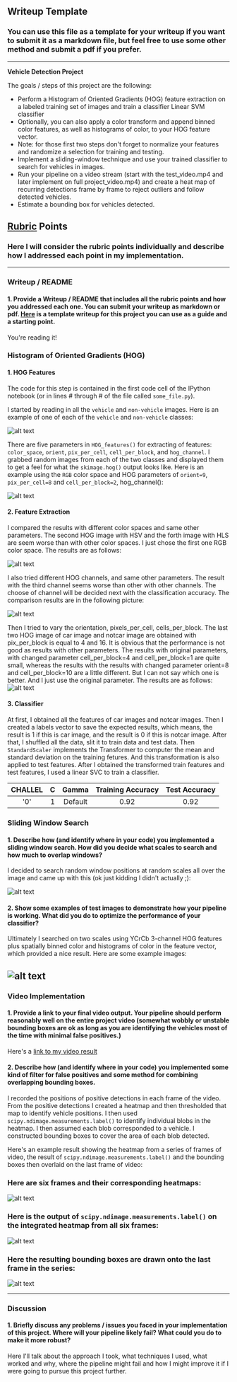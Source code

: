 ## Writeup Template
### You can use this file as a template for your writeup if you want to submit it as a markdown file, but feel free to use some other method and submit a pdf if you prefer.

---

**Vehicle Detection Project**

The goals / steps of this project are the following:

* Perform a Histogram of Oriented Gradients (HOG) feature extraction on a labeled training set of images and train a classifier Linear SVM classifier
* Optionally, you can also apply a color transform and append binned color features, as well as histograms of color, to your HOG feature vector. 
* Note: for those first two steps don't forget to normalize your features and randomize a selection for training and testing.
* Implement a sliding-window technique and use your trained classifier to search for vehicles in images.
* Run your pipeline on a video stream (start with the test_video.mp4 and later implement on full project_video.mp4) and create a heat map of recurring detections frame by frame to reject outliers and follow detected vehicles.
* Estimate a bounding box for vehicles detected.

[//]: # (Image References)
[image1]: ./output_images/car_notcar_example.jpg
[image2]: ./output_images/HOG_example.jpg
[image3]: ./output_images/Compare_Color.jpg
[image4]: ./output_images/Compare_Channel.jpg
[image5]: ./output_images/Compare_HOG.jpg
[image6]: ./examples/labels_map.png
[image7]: ./examples/output_bboxes.png
[video1]: ./project_video.mp4

## [Rubric](https://review.udacity.com/#!/rubrics/513/view) Points
### Here I will consider the rubric points individually and describe how I addressed each point in my implementation.  

---
### Writeup / README

#### 1. Provide a Writeup / README that includes all the rubric points and how you addressed each one.  You can submit your writeup as markdown or pdf.  [Here](https://github.com/udacity/CarND-Vehicle-Detection/blob/master/writeup_template.md) is a template writeup for this project you can use as a guide and a starting point.  

You're reading it!

### Histogram of Oriented Gradients (HOG)

#### 1. HOG Features

The code for this step is contained in the first code cell of the IPython notebook (or in lines # through # of the file called `some_file.py`).  

I started by reading in all the `vehicle` and `non-vehicle` images.  Here is an example of one of each of the `vehicle` and `non-vehicle` classes:

![alt text][image1]

There are five parameters in `HOG_features()` for extracting of features: `color_space`, `orient`, `pix_per_cell`,  `cell_per_block`, and `hog_channel`. I grabbed random images from each of the two classes and displayed them to get a feel for what the `skimage.hog()` output looks like. Here is an example using the `RGB` color space and HOG parameters of `orient=9`, `pix_per_cell=8` and `cell_per_block=2`, hog_channel():

![alt text][image2]

#### 2. Feature Extraction

I compared the results with different color spaces and same other parameters. The second HOG image with HSV and the forth image with HLS are seem worse than with other color spaces. I just chose the first one RGB color space. The results are as follows:

![alt text][image3]

I also tried different HOG channels, and same other parameters. The result with the third channel seems worse than other with other channels. The choose of channel will be decided next with the classification accuracy. The comparison results are in the following picture:

![alt text][image4]

Then I tried to vary the orientation, pixels_per_cell, cells_per_block. The last two HOG image of car image and notcar image are obtained with pix_per_block is equal to 4 and 16. It is obvious that the performance is not good as results with other parameters. The results with original parameters, with changed parameter cell_per_block=4 and cell_per_block=1 are quite small, whereas the results with the results with changed parameter orient=8 and cell_per_block=10 are a little different. But I can not say which one is better. And I just use the original parameter. The results are as follows:
![alt text][image5]


#### 3. Classifier

At first, I obtained all the features of car images and notcar images. Then I created a labels vector to save the expected results, which means, the result is 1 if this is car image, and the result is 0 if this is notcar image. After that, I shuffled all the data, slit it to train data and test data. Then `StandardScaler` implements the Transformer to computer the mean and standard deviation on the training fetures. And this transformation is also applied to test features. 
After I obtained the transformed train features and test features, I used a linear SVC to train a classifier. 

| CHALLEL        		|     C        					| Gamma    | Training Accuracy	| Test Accuracy    |
|:---------------------:|:-------------:|:-------------:|:-------------:|:-------------:|
| '0'     		|     1        					| Default    | 0.92	| 0.92    |


### Sliding Window Search

#### 1. Describe how (and identify where in your code) you implemented a sliding window search.  How did you decide what scales to search and how much to overlap windows?

I decided to search random window positions at random scales all over the image and came up with this (ok just kidding I didn't actually ;):

![alt text][image3]

#### 2. Show some examples of test images to demonstrate how your pipeline is working.  What did you do to optimize the performance of your classifier?

Ultimately I searched on two scales using YCrCb 3-channel HOG features plus spatially binned color and histograms of color in the feature vector, which provided a nice result.  Here are some example images:

![alt text][image4]
---

### Video Implementation

#### 1. Provide a link to your final video output.  Your pipeline should perform reasonably well on the entire project video (somewhat wobbly or unstable bounding boxes are ok as long as you are identifying the vehicles most of the time with minimal false positives.)
Here's a [link to my video result](./project_video.mp4)


#### 2. Describe how (and identify where in your code) you implemented some kind of filter for false positives and some method for combining overlapping bounding boxes.

I recorded the positions of positive detections in each frame of the video.  From the positive detections I created a heatmap and then thresholded that map to identify vehicle positions.  I then used `scipy.ndimage.measurements.label()` to identify individual blobs in the heatmap.  I then assumed each blob corresponded to a vehicle.  I constructed bounding boxes to cover the area of each blob detected.  

Here's an example result showing the heatmap from a series of frames of video, the result of `scipy.ndimage.measurements.label()` and the bounding boxes then overlaid on the last frame of video:

### Here are six frames and their corresponding heatmaps:

![alt text][image5]

### Here is the output of `scipy.ndimage.measurements.label()` on the integrated heatmap from all six frames:
![alt text][image6]

### Here the resulting bounding boxes are drawn onto the last frame in the series:
![alt text][image7]



---

### Discussion

#### 1. Briefly discuss any problems / issues you faced in your implementation of this project.  Where will your pipeline likely fail?  What could you do to make it more robust?

Here I'll talk about the approach I took, what techniques I used, what worked and why, where the pipeline might fail and how I might improve it if I were going to pursue this project further.  

